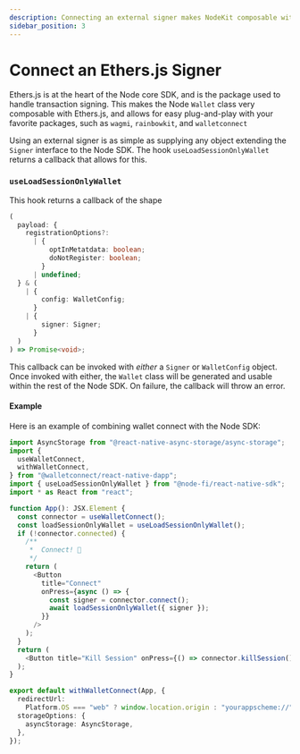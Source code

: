 ```yaml
---
description: Connecting an external signer makes NodeKit composable with the Ethers.js ecosystem
sidebar_position: 3
---
```


# Connect an Ethers.js Signer

Ethers.js is at the heart of the Node core SDK, and is the package used to handle transaction signing. This makes the Node `Wallet` class very composable with Ethers.js, and allows for easy plug-and-play with your favorite packages, such as `wagmi`, `rainbowkit`, and `walletconnect`

Using an external signer is as simple as supplying any object extending the `Signer` interface to the Node SDK. The hook `useLoadSessionOnlyWallet` returns a callback that allows for this.

### `useLoadSessionOnlyWallet`

This hook returns a callback of the shape

```ts
(
  payload: {
    registrationOptions?:
      | {
          optInMetatdata: boolean;
          doNotRegister: boolean;
        }
      | undefined;
  } & (
    | {
        config: WalletConfig;
      }
    | {
        signer: Signer;
      }
  )
) => Promise<void>;
```

This callback can be invoked with _either_ a `Signer` or `WalletConfig` object. Once invoked with either, the `Wallet` class will be generated and usable within the rest of the Node SDK. On failure, the callback will throw an error.

#### Example

Here is an example of combining wallet connect with the Node SDK:

```ts
import AsyncStorage from "@react-native-async-storage/async-storage";
import {
  useWalletConnect,
  withWalletConnect,
} from "@walletconnect/react-native-dapp";
import { useLoadSessionOnlyWallet } from "@node-fi/react-native-sdk";
import * as React from "react";

function App(): JSX.Element {
  const connector = useWalletConnect();
  const loadSessionOnlyWallet = useLoadSessionOnlyWallet();
  if (!connector.connected) {
    /**
     *  Connect! 🎉
     */
    return (
      <Button
        title="Connect"
        onPress={async () => {
          const signer = connector.connect();
          await loadSessionOnlyWallet({ signer });
        }}
      />
    );
  }
  return (
    <Button title="Kill Session" onPress={() => connector.killSession()} />
  );
}

export default withWalletConnect(App, {
  redirectUrl:
    Platform.OS === "web" ? window.location.origin : "yourappscheme://",
  storageOptions: {
    asyncStorage: AsyncStorage,
  },
});
```
